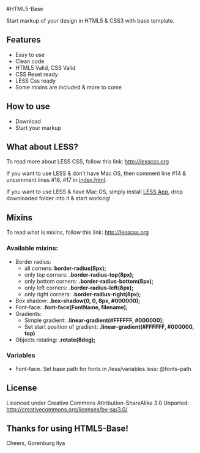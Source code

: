 #HTML5-Base

Start markup of your design in HTML5 & CSS3 with base template.

## Features

* Easy to use
* Clean code
* HTML5 Valid, CSS Valid
* CSS Reset ready
* LESS Css ready
* Some mixins are included & more to come

## How to use

* Download
* Start your markup

## What about LESS?

To read more about LESS CSS, follow this link: <http://lesscss.org>

If you want to use LESS & don't have Mac OS, then comment line #14 & uncomment lines #16, #17 in [index.html](https://github.com/fromrussia/HTML5-Base/blob/master/index.html#L14-17).

If you want to use LESS & have Mac OS, simply install [LESS App](http://incident57.com/less/), drop downloaded folder into it & start working!

## Mixins

To read what is mixins, follow this link:  <http://lesscss.org>

### Available mixins:

* Border radius:
  * all corners: **border-radius(8px);**
  * only top corners: **.border-radius-top(8px);**
  * only bottom corners: **.border-radius-bottom(8px);**
  * only left corners: **.border-radius-left(8px);**
  * only right corners: **.border-radius-right(8px);**
* Box shadow: **.box-shadow(0, 0, 8px, #000000);**
* Font-face: **.font-face(FontName, filename);**
* Gradients:
  * Simple gradient: **.linear-gradient(#FFFFFF, #000000);**
  * Set start position of gradient: **.linear-gradient(#FFFFFF, #000000, top)**
* Objects rotating: **.rotate(8deg);**

### Variables

* Font-face. Set base path for fonts in /less/variables.less: @fonts-path

## License

Licenced under Creative Commons Attribution-ShareAlike 3.0 Unported: <http://creativecommons.org/licenses/by-sa/3.0/>

## Thanks for using HTML5-Base!

Cheers,
Gorenburg Ilya

